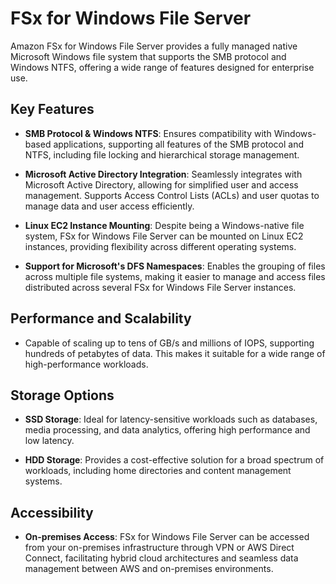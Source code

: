 # FSx for Windows File Server

Amazon FSx for Windows File Server provides a fully managed native Microsoft Windows file system that supports the SMB protocol and Windows NTFS, offering a wide range of features designed for enterprise use.

## Key Features

- **SMB Protocol & Windows NTFS**: Ensures compatibility with Windows-based applications, supporting all features of the SMB protocol and NTFS, including file locking and hierarchical storage management.

- **Microsoft Active Directory Integration**: Seamlessly integrates with Microsoft Active Directory, allowing for simplified user and access management. Supports Access Control Lists (ACLs) and user quotas to manage data and user access efficiently.

- **Linux EC2 Instance Mounting**: Despite being a Windows-native file system, FSx for Windows File Server can be mounted on Linux EC2 instances, providing flexibility across different operating systems.

- **Support for Microsoft's DFS Namespaces**: Enables the grouping of files across multiple file systems, making it easier to manage and access files distributed across several FSx for Windows File Server instances.

## Performance and Scalability

- Capable of scaling up to tens of GB/s and millions of IOPS, supporting hundreds of petabytes of data. This makes it suitable for a wide range of high-performance workloads.

## Storage Options

- **SSD Storage**: Ideal for latency-sensitive workloads such as databases, media processing, and data analytics, offering high performance and low latency.

- **HDD Storage**: Provides a cost-effective solution for a broad spectrum of workloads, including home directories and content management systems.

## Accessibility

- **On-premises Access**: FSx for Windows File Server can be accessed from your on-premises infrastructure through VPN or AWS Direct Connect, facilitating hybrid cloud architectures and seamless data management between AWS and on-premises environments.
